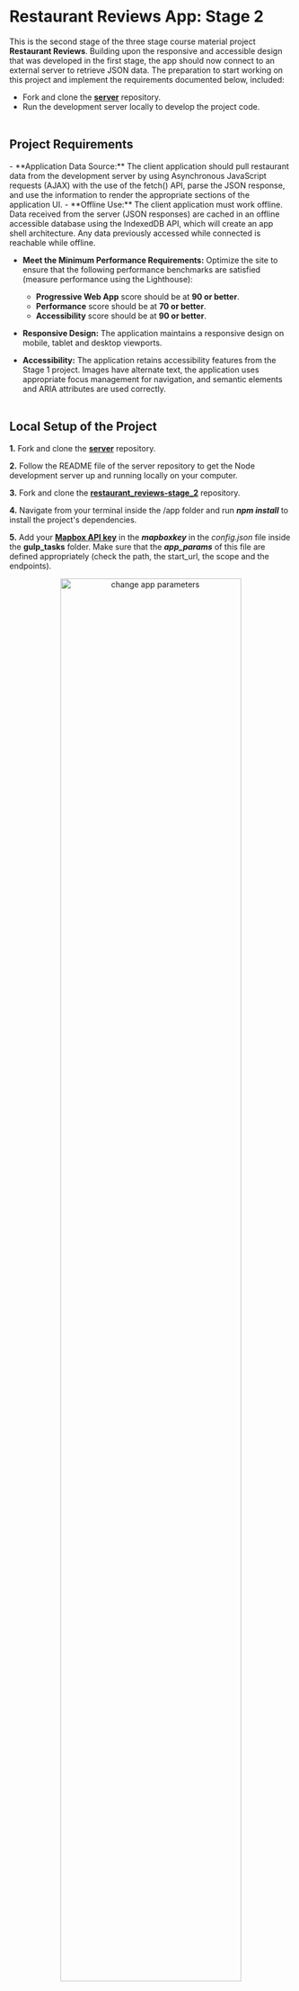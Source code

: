 <h1>Restaurant Reviews App: Stage 2</h1>
This is the second stage of the three stage course material project <b>Restaurant Reviews</b>. Building upon the responsive and accessible design that was developed in the first stage, the app should now connect to an external server
to retrieve JSON data. The preparation to start working on this project and implement the requirements documented below, included:

 - Fork and clone the [**server**](https://github.com/udacity/mws-restaurant-stage-2) repository.
 - Run the development server locally to develop the project code.<br><br>
<h2>Project Requirements</h2>
 - **Application Data Source:** The client application should pull restaurant data from the development server by using Asynchronous JavaScript requests (AJAX) with the use of the fetch() API, parse the JSON response, and use the information to render the appropriate sections of the application UI.
 - **Offline Use:** The client application must work offline. Data received from the server (JSON responses) are cached in an offline accessible database using the IndexedDB API, which will create an app shell architecture. Any data previously accessed while connected is reachable while offline.

 - **Meet the Minimum Performance Requirements:** Optimize the site to ensure that the following performance benchmarks are satisfied (measure performance using the Lighthouse):
 
   - **Progressive Web App** score should be at **90 or better**.
   - **Performance** score should be at **70 or better**.
   - **Accessibility** score should be at **90 or better**.
 
 - **Responsive Design:** The application maintains a responsive design on mobile, tablet and desktop viewports.

 - **Accessibility:** The application retains accessibility features from the Stage 1 project. Images have alternate text, the application uses appropriate focus management for navigation, and semantic elements and ARIA attributes are used correctly.<br><br>
<h2>Local Setup of the Project</h2>

**1.** Fork and clone the [**server**](https://github.com/udacity/mws-restaurant-stage-2) repository.

**2.** Follow the README file of the server repository to get the Node development server up and running locally on your computer.

**3.** Fork and clone the [**restaurant_reviews-stage_2**](https://github.com/katerina-tziala/restaurant/tree/restaurant_reviews-stage_2) repository.

**4.** Navigate from your terminal inside the /app folder and run  ***npm install*** to install the project's dependencies.

**5.** Add your [**Mapbox API key**](https://www.mapbox.com/?utm_source=googlesearch&utm_medium=paid-search&utm_campaign=CHKO-GG-PR01-Mapbox-BR.Broad-INT-Search&utm_content=search-ad&gclid=EAIaIQobChMI1szU_9-74QIVz-F3Ch3miw9IEAAYASAAEgLAHfD_BwE) in the ***mapboxkey*** in the *config.json* file inside the **gulp_tasks** folder. Make sure that the ***app_params*** of this file are defined appropriately (check the path, the start_url, the scope and the endpoints).
<p align="center">
    <img src="https://github.com/katerina-tziala/restaurant/blob/master/repository_images/stage_2/app_params.png" alt="change app parameters" width="80%" height="auto">
</p>

**6.** Navigate from your terminal inside the /app folder and run  ***gulp*** to bundle and build the app.
<p align="center">
    <img src="https://github.com/katerina-tziala/restaurant/blob/master/repository_images/stage_2/bundle_app.png" alt="running gulp to build the app" width="80%" height="auto">
</p>

**7.** Choose the /dist folder of the project from the *Web Server for Chrome* app.
<p align="center">
    <img src="https://github.com/katerina-tziala/restaurant/blob/master/repository_images/stage_2/server.png" alt="setting up local server" width="40%" height="auto">
</p>

**8.** Launch the website with the ***Web Server for Chrome*** app and while the ***Node development server*** is up and running!

<h2>Auditing the Restaurant Reviews App</h2>
After completing the second stage of the project, the application was audited. The following figures illustrate the audit results.

 - **Application Data Source and Offline Use**
    <p align="center">
    <img src="https://github.com/katerina-tziala/restaurant/blob/master/repository_images/stage_2/app_data.png" alt="caching data in Indexed DB" width="100%" height="auto">
    </p><br>
    
 - **Lighthouse Metrics for index.html**
 <p align="center">
    <img src="https://github.com/katerina-tziala/restaurant/blob/master/repository_images/stage_2/RR-S2_audit_index.png" alt="lighthouse metrincs for index page" width="100%" height="auto">
    </p><br>
    
 - **Lighthouse Metrics for restaurant.html**
 <p align="center">
    <img src="https://github.com/katerina-tziala/restaurant/blob/master/repository_images/stage_2/RR-S2_audit_restaurant.png" alt="lighthouse metrincs for restaurant page" width="100%" height="auto">
    </p><br>

<h2>Towards a Progressive Wep App</h2>
As stated by Google Developers, Progressive Web Apps are installable and live on the user's home screen, without the need for an app store. They offer an immersive full screen experience with help from a web app manifest file that allows us to control how our app appears and how it's launched. The following images illustrate how the browser (Chrome) installs the <b>Restaurant Reviews App</b> on the user's home screen.<br><br>
<p align="center">
 <img src="https://github.com/katerina-tziala/restaurant/blob/master/repository_images/stage_2/pwa1.png" alt="restaurant reviews app, installing the app" width="100%" height="auto">
</p><br><br>
<p align="center">
 <img src="https://github.com/katerina-tziala/restaurant/blob/master/repository_images/stage_2/pwa2.png" alt="restaurant reviews app, browser apps" width="100%" height="auto">
</p>


